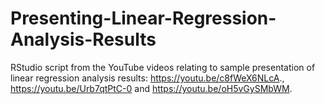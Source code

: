 # Presenting-Linear-Regression-Analysis-Results
RStudio script from the YouTube videos relating to sample presentation of linear regression analysis results: https://youtu.be/c8fWeX6NLcA., https://youtu.be/Urb7qtPtC-0 and https://youtu.be/oH5vGySMbWM.
